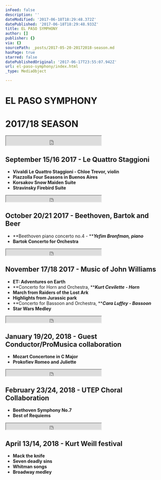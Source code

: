 ```yaml
---
inFeed: false
description: ''
dateModified: '2017-06-18T18:29:48.372Z'
datePublished: '2017-06-18T18:29:48.933Z'
title: EL PASO SYMPHONY
author: []
publisher: {}
via: {}
sourcePath: _posts/2017-05-20-20172018-season.md
hasPage: true
starred: false
datePublishedOriginal: '2017-06-17T23:55:07.942Z'
url: el-paso-symphony/index.html
_type: MediaObject

---
```

# EL PASO SYMPHONY

# 2017/18 SEASON

<iframe src="https://the-grid.github.io/ed-userhtml/?g=eJwDAAAAAAE" height="30" style=""></iframe>

## September 15/16 2017 - Le Quattro Staggioni

* **Vivaldi Le Quattro Staggioni - Chloe Trevor, violin**
* **Piazzolla Four Seasons in Buenos Aires**
* **Korsakov Snow Maiden Suite**
* **Stravinsky Firebird Suite**

<iframe src="https://the-grid.github.io/ed-userhtml/?g=eJwDAAAAAAE" height="20" style=""></iframe>

## October 20/21 2017 - Beethoven, Bartok and Beer

* **Beethoven piano concerto no.4 - **_**Yefim Bronfman, piano**_
* **Bartok Concerto for Orchestra**

<iframe src="https://the-grid.github.io/ed-userhtml/?g=eJwDAAAAAAE" height="20" style=""></iframe>

## November 17/18 2017 - Music of John Williams

* **ET: Adventures on Earth**
* **Concerto for Horn and Orchestra, **_**Kurt Cevilette - Horn**_
* **March from Raiders of the Lost Ark**
* **Highlights from Jurassic park**
* **Concerto for Bassoon and Orchestra, **_**Cara Luffey - Bassoon**_
* **Star Wars Medley**

<iframe src="https://the-grid.github.io/ed-userhtml/?g=eJwDAAAAAAE" height="20" style=""></iframe>

## January 19/20, 2018 - Guest Conductor/ProMusica collaboration

* **Mozart Concertone in C Major**
* **Prokofiev Romeo and Juliette**

<iframe src="https://the-grid.github.io/ed-userhtml/?g=eJwDAAAAAAE" height="20" style=""></iframe>

## February 23/24, 2018 - UTEP Choral Collaboration

* **Beethoven Symphony No.7**
* **Best of Requiems**

<iframe src="https://the-grid.github.io/ed-userhtml/?g=eJwDAAAAAAE" height="20" style=""></iframe>

## April 13/14, 2018 - Kurt Weill festival

* **Mack the knife**
* **Seven deadly sins**
* **Whitman songs**
* **Broadway medley**